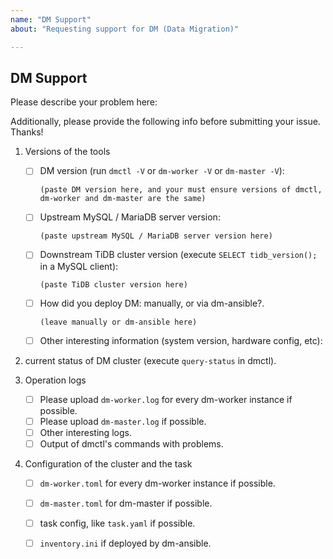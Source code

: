 ```yaml
---
name: "DM Support"
about: "Requesting support for DM (Data Migration)"

---
```


## DM Support

Please describe your problem here:

>
>
>

Additionally, please provide the following info before submitting your issue. Thanks!

1. Versions of the tools

    - [ ] DM version (run `dmctl -V` or `dm-worker -V` or `dm-master -V`):

        ```
        (paste DM version here, and your must ensure versions of dmctl, dm-worker and dm-master are the same)
        ```

    - [ ] Upstream MySQL / MariaDB server version:

        ```
        (paste upstream MySQL / MariaDB server version here)
        ```

    - [ ] Downstream TiDB cluster version (execute `SELECT tidb_version();` in a MySQL client):

        ```
        (paste TiDB cluster version here)
        ```

    - [ ] How did you deploy DM: manually, or via dm-ansible?.

        ```
        (leave manually or dm-ansible here)
        ```

    - [ ] Other interesting information (system version, hardware config, etc):

        >
        >
        >

2. current status of DM cluster (execute `query-status` in dmctl).

3. Operation logs

    - [ ] Please upload `dm-worker.log` for every dm-worker instance if possible.
    - [ ] Please upload `dm-master.log` if possible.
    - [ ] Other interesting logs.
    - [ ] Output of dmctl's commands with problems.

4. Configuration of the cluster and the task

    - [ ] `dm-worker.toml` for every dm-worker instance if possible.
    - [ ] `dm-master.toml` for dm-master if possible.
    - [ ] task config, like `task.yaml` if possible.
    - [ ] `inventory.ini` if deployed by dm-ansible.

